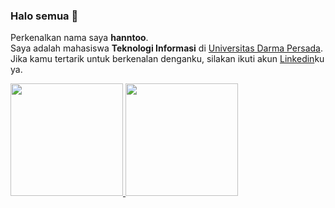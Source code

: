 ### Halo semua 👋

Perkenalkan nama saya **hanntoo**.\
Saya adalah mahasiswa **Teknologi Informasi** di [Universitas Darma Persada](https://www.unsada.ac.id/).\
Jika kamu tertarik untuk berkenalan denganku, silakan ikuti akun [Linkedin](https://www.linkedin.com)ku ya.
 
<p align="left">
<a href="https://github.com/hanntoo">
  <img height="180em" src="https://github-readme-stats-eight-theta.vercel.app/api?username=hanntoo&show_icons=true&theme=algolia&include_all_commits=true&count_private=true"/>
  <img height="180em" src="https://github-readme-stats-eight-theta.vercel.app/api/top-langs/?username=hanntoo&layout=compact&langs_count=8&theme=algolia"/>
</a>
</p>
